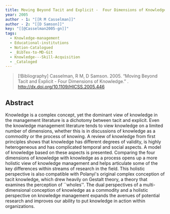 ```yaml
---
title: Moving Beyond Tacit and Explicit -  Four Dimensions of Knowledge
year: 2005
author - 1: "[[R M Casselman]]"
author - 2: "[[D Samson]]"
key: "[[@Casselman2005-gn]]"
tags:
  - Knowledge-management
  - Educational-institutions
  - Notion-Catalogued
  - _BibTex-to-MD-Git
  - Knowledge---Skill-Acquisition
  - _Cataloged
---
```


> [!Bibliography]
> Casselman, R M, D Samson. 2005. “Moving Beyond Tacit and Explicit -  Four Dimensions of Knowledge.” . http://dx.doi.org/10.1109/HICSS.2005.446

## Abstract
Knowledge is a complex concept, yet the dominant view of knowledge in the management literature is a dichotomy between tacit and explicit. Even the knowledge management literature tends to view knowledge on a limited number of dimensions, whether this is in discussions of knowledge as a commodity or the process of knowing. A review of knowledge from first principles shows that knowledge has different degrees of validity, is highly heterogeneous and has complicated temporal and social aspects. A model of knowledge based on these aspects is presented. Comparing the four dimensions of knowledge with knowledge as a process opens up a more holistic view of knowledge management and helps articulate some of the key differences within streams of research in the field. This holistic perspective is also compatible with Polanyi's original complex conception of tacit knowledge, which drew heavily on Gestalt theory, a theory that examines the perception of ``wholes''. The dual perspectives of a multi-dimensional conception of knowledge as a commodity and a holistic perspective on knowledge management expands the avenues of potential research and improves our ability to put knowledge in action within organizations.